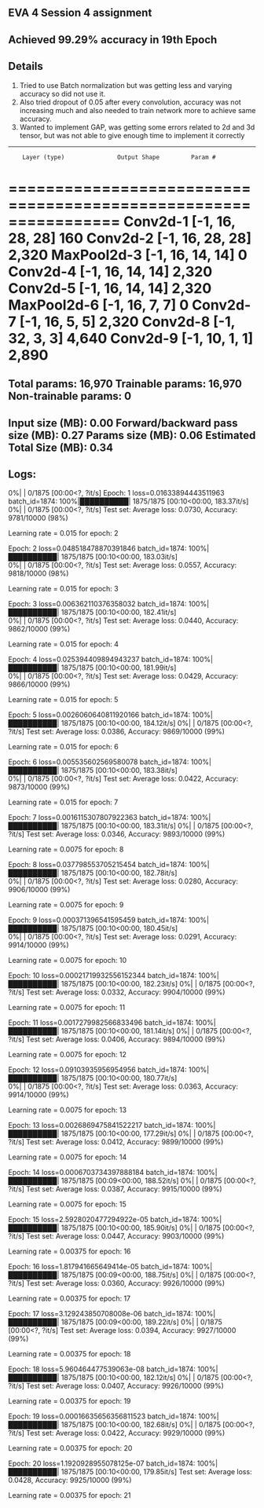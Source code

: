 EVA 4 Session 4 assignment
------------------------------------------
Achieved 99.29% accuracy in 19th Epoch
------------------------------------------
Details
--------
1. Tried to use Batch normalization but was getting less and varying accuracy so did not use it.
2. Also tried dropout of 0.05 after every convolution, accuracy was not increasing much and also needed to train network more  to achieve same accuracy.
3. Wanted to implement GAP, was getting some errors related to 2d and 3d tensor, but was not able to give enough time to implement it correctly

----------------------------------------------------------------
        Layer (type)               Output Shape         Param #
================================================================
            Conv2d-1           [-1, 16, 28, 28]             160
            Conv2d-2           [-1, 16, 28, 28]           2,320
         MaxPool2d-3           [-1, 16, 14, 14]               0
            Conv2d-4           [-1, 16, 14, 14]           2,320
            Conv2d-5           [-1, 16, 14, 14]           2,320
         MaxPool2d-6             [-1, 16, 7, 7]               0
            Conv2d-7             [-1, 16, 5, 5]           2,320
            Conv2d-8             [-1, 32, 3, 3]           4,640
            Conv2d-9             [-1, 10, 1, 1]           2,890
================================================================
Total params: 16,970
Trainable params: 16,970
Non-trainable params: 0
----------------------------------------------------------------
Input size (MB): 0.00
Forward/backward pass size (MB): 0.27
Params size (MB): 0.06
Estimated Total Size (MB): 0.34
----------------------------------------------------------------


Logs:
-----

 0%|          | 0/1875 [00:00<?, ?it/s]
Epoch:  1
loss=0.01633894443511963 batch_id=1874: 100%|██████████| 1875/1875 [00:10<00:00, 183.37it/s]  
  0%|          | 0/1875 [00:00<?, ?it/s]
Test set: Average loss: 0.0730, Accuracy: 9781/10000 (98%)

Learning rate = 0.015  for epoch:  2

Epoch:  2
loss=0.048518478870391846 batch_id=1874: 100%|██████████| 1875/1875 [00:10<00:00, 183.03it/s]  
  0%|          | 0/1875 [00:00<?, ?it/s]
Test set: Average loss: 0.0557, Accuracy: 9818/10000 (98%)

Learning rate = 0.015  for epoch:  3

Epoch:  3
loss=0.006362110376358032 batch_id=1874: 100%|██████████| 1875/1875 [00:10<00:00, 182.41it/s]  
  0%|          | 0/1875 [00:00<?, ?it/s]
Test set: Average loss: 0.0440, Accuracy: 9862/10000 (99%)

Learning rate = 0.015  for epoch:  4

Epoch:  4
loss=0.025394409894943237 batch_id=1874: 100%|██████████| 1875/1875 [00:10<00:00, 181.99it/s]  
  0%|          | 0/1875 [00:00<?, ?it/s]
Test set: Average loss: 0.0429, Accuracy: 9866/10000 (99%)

Learning rate = 0.015  for epoch:  5

Epoch:  5
loss=0.0026060640811920166 batch_id=1874: 100%|██████████| 1875/1875 [00:10<00:00, 184.12it/s] 
  0%|          | 0/1875 [00:00<?, ?it/s]
Test set: Average loss: 0.0386, Accuracy: 9869/10000 (99%)

Learning rate = 0.015  for epoch:  6

Epoch:  6
loss=0.005535602569580078 batch_id=1874: 100%|██████████| 1875/1875 [00:10<00:00, 183.38it/s]  
  0%|          | 0/1875 [00:00<?, ?it/s]
Test set: Average loss: 0.0422, Accuracy: 9873/10000 (99%)

Learning rate = 0.015  for epoch:  7

Epoch:  7
loss=0.0016115307807922363 batch_id=1874: 100%|██████████| 1875/1875 [00:10<00:00, 183.31it/s] 
  0%|          | 0/1875 [00:00<?, ?it/s]
Test set: Average loss: 0.0346, Accuracy: 9893/10000 (99%)

Learning rate = 0.0075  for epoch:  8

Epoch:  8
loss=0.037798553705215454 batch_id=1874: 100%|██████████| 1875/1875 [00:10<00:00, 182.78it/s]  
  0%|          | 0/1875 [00:00<?, ?it/s]
Test set: Average loss: 0.0280, Accuracy: 9906/10000 (99%)

Learning rate = 0.0075  for epoch:  9

Epoch:  9
loss=0.000371396541595459 batch_id=1874: 100%|██████████| 1875/1875 [00:10<00:00, 180.45it/s]  
  0%|          | 0/1875 [00:00<?, ?it/s]
Test set: Average loss: 0.0291, Accuracy: 9914/10000 (99%)

Learning rate = 0.0075  for epoch:  10

Epoch:  10
loss=0.00021719932556152344 batch_id=1874: 100%|██████████| 1875/1875 [00:10<00:00, 182.23it/s]
  0%|          | 0/1875 [00:00<?, ?it/s]
Test set: Average loss: 0.0332, Accuracy: 9904/10000 (99%)

Learning rate = 0.0075  for epoch:  11

Epoch:  11
loss=0.0017279982566833496 batch_id=1874: 100%|██████████| 1875/1875 [00:10<00:00, 181.14it/s] 
  0%|          | 0/1875 [00:00<?, ?it/s]
Test set: Average loss: 0.0406, Accuracy: 9894/10000 (99%)

Learning rate = 0.0075  for epoch:  12

Epoch:  12
loss=0.09103935956954956 batch_id=1874: 100%|██████████| 1875/1875 [00:10<00:00, 180.77it/s]   
  0%|          | 0/1875 [00:00<?, ?it/s]
Test set: Average loss: 0.0363, Accuracy: 9914/10000 (99%)

Learning rate = 0.0075  for epoch:  13

Epoch:  13
loss=0.0026869475841522217 batch_id=1874: 100%|██████████| 1875/1875 [00:10<00:00, 177.29it/s] 
  0%|          | 0/1875 [00:00<?, ?it/s]
Test set: Average loss: 0.0412, Accuracy: 9899/10000 (99%)

Learning rate = 0.0075  for epoch:  14

Epoch:  14
loss=0.0006703734397888184 batch_id=1874: 100%|██████████| 1875/1875 [00:09<00:00, 188.52it/s] 
  0%|          | 0/1875 [00:00<?, ?it/s]
Test set: Average loss: 0.0387, Accuracy: 9915/10000 (99%)

Learning rate = 0.0075  for epoch:  15

Epoch:  15
loss=2.5928020477294922e-05 batch_id=1874: 100%|██████████| 1875/1875 [00:10<00:00, 185.90it/s]
  0%|          | 0/1875 [00:00<?, ?it/s]
Test set: Average loss: 0.0447, Accuracy: 9903/10000 (99%)

Learning rate = 0.00375  for epoch:  16

Epoch:  16
loss=1.817941665649414e-05 batch_id=1874: 100%|██████████| 1875/1875 [00:09<00:00, 188.75it/s] 
  0%|          | 0/1875 [00:00<?, ?it/s]
Test set: Average loss: 0.0360, Accuracy: 9926/10000 (99%)

Learning rate = 0.00375  for epoch:  17

Epoch:  17
loss=3.129243850708008e-06 batch_id=1874: 100%|██████████| 1875/1875 [00:09<00:00, 189.22it/s] 
  0%|          | 0/1875 [00:00<?, ?it/s]
Test set: Average loss: 0.0394, Accuracy: 9927/10000 (99%)

Learning rate = 0.00375  for epoch:  18

Epoch:  18
loss=5.960464477539063e-08 batch_id=1874: 100%|██████████| 1875/1875 [00:10<00:00, 182.12it/s] 
  0%|          | 0/1875 [00:00<?, ?it/s]
Test set: Average loss: 0.0407, Accuracy: 9926/10000 (99%)

Learning rate = 0.00375  for epoch:  19

Epoch:  19
loss=0.00016635656356811523 batch_id=1874: 100%|██████████| 1875/1875 [00:10<00:00, 182.68it/s]
  0%|          | 0/1875 [00:00<?, ?it/s]
Test set: Average loss: 0.0422, Accuracy: 9929/10000 (99%)

Learning rate = 0.00375  for epoch:  20

Epoch:  20
loss=1.1920928955078125e-07 batch_id=1874: 100%|██████████| 1875/1875 [00:10<00:00, 179.85it/s]
Test set: Average loss: 0.0428, Accuracy: 9925/10000 (99%)

Learning rate = 0.00375  for epoch:  21


